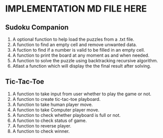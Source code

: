 # IMPLEMENTATION MD FILE HERE
## Sudoku Companion
1. A optional function to help load the puzzles from a .txt file.
2. A function to find an empty cell and remove unwanted data.
3. A fuction to find if a number is valid to be filled in an empty cell.
4. A function to print the board at any moment as and when needed.
5. A function to solve the puzzle using backtracking recursive algorithm.
6. Atlast a function which will display the the final result after solving.

## Tic-Tac-Toe

1. A function to take input from user whether to play the game or not.
2. A function to create tic-tac-toe playboard.
3. A function to take human player move.
4. A function to take Computer player move.
5. A function to check whether playboard is full or not.
6. A function to check status of game.
7. A function to reverse player.
8. A function to check winner.
